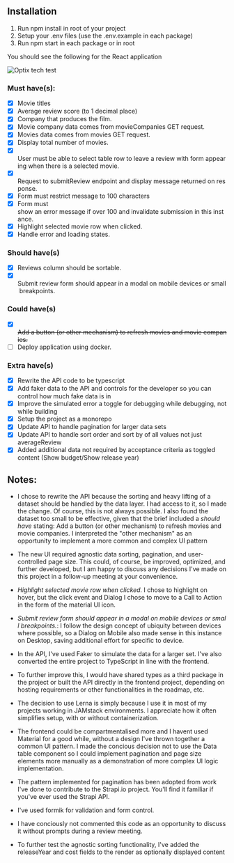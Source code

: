 ## Installation

1. Run npm install in root of your project
2. Setup your .env files (use the .env.example in each package)
3. Run npm start in each package or in root

You should see the following for the React application

![Optix tech test](https://i.imgur.com/qkCKIoN.jpeg)

### Must have(s):
- [x] Movie titles
- [x] Average review score (to 1 decimal place)
- [x] Company that produces the film.
- [x] Movie company data comes from movieCompanies GET request.
- [x] Movies data comes from movies GET request.
- [x] Display total number of movies.
- [x] User must be able to select table row to leave a review with form appearing when there is a selected movie.
- [x] Request to submitReview endpoint and display message returned on response.
- [x] Form must restrict message to 100 characters 
- [x] Form must show an error message if over 100 and invalidate submission in this instance.
- [x] Highlight selected movie row when clicked.
- [x] Handle error and loading states.

### Should have(s)
- [x] Reviews column should be sortable.
- [x] Submit review form should appear in a modal on mobile devices or small breakpoints.

### Could have(s)
- [x] ~~Add a button (or other mechanism) to refresh movies and movie companies.~~
- [ ] Deploy application using docker.

### Extra have(s)
- [x] Rewrite the API code to be typescript
- [x] Add faker data to the API and controls for the developer so you can control how much fake data is in
- [x] Improve the simulated error a toggle for debugging while debugging, not while building
- [x] Setup the project as a monorepo
- [x] Update API to handle pagination for larger data sets
- [x] Update API to handle sort order and sort by of all values not just averageReview
- [x] Added additional data not required by acceptance criteria as toggled content (Show budget/Show release year)

## Notes:

- I chose to rewrite the API because the sorting and heavy lifting of a dataset should be handled by the data layer. I had access to it, so I made the change. Of course, this is not always possible. I also found the dataset too small to be effective, given that the brief included a *should have* stating: Add a button (or other mechanism) to refresh movies and movie companies. I interpreted the "other mechanism" as an opportunity to implement a more common and complex UI pattern

- The new UI required agnostic data sorting, pagination, and user-controlled page size. This could, of course, be improved, optimized, and further developed, but I am happy to discuss any decisions I've made on this project in a follow-up meeting at your convenience.

- *Highlight selected movie row when clicked.* I chose to highlight on hover, but the click event and Dialog I chose to move to a Call to Action in the form of the material UI icon. 

- *Submit review form should appear in a modal on mobile devices or small breakpoints.*: I follow the design concept of ubiquity between devices where possible, so a Dialog on Mobile also made sense in this instance on Desktop, saving additional effort for specific to device.

- In the API, I've used Faker to simulate the data for a larger set. I've also converted the entire project to TypeScript in line with the frontend.

- To further improve this, I would have shared types as a third package in the project or built the API directly in the frontend project, depending on hosting requirements or other functionalities in the roadmap, etc.

- The decision to use Lerna is simply because I use it in most of my projects working in JAMstack environments. I appreciate how it often simplifies setup, with or without containerization.

- The frontend could be compartmentalised more and I havent used Material for a good while, without a design I've thrown together a common UI pattern. I made the concious decision not to use the Data table component so I could implement pagination and page size elements more manually as a demonstration of more complex UI logic implementation. 

- The pattern implemented for pagination has been adopted from work I've done to contribute to the Strapi.io project. You'll find it familiar if you've ever used the Strapi API.

- I've used formik for validation and form control.

- I have conciously not commented this code as an opportunity to discuss it without prompts during a review meeting. 

- To further test the agnostic sorting functionality, I've added the releaseYear and cost fields to the render as optionally displayed content